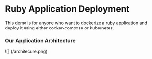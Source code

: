 # Ruby Application Deployment

This demo is for anyone who want to dockerize a ruby application and deploy it using either docker-compose or kubernetes.

### Our Application Architecture

![] (/architecure.png)